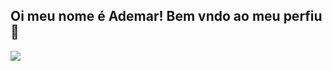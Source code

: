 ## Oi meu nome é Ademar! Bem vndo ao meu perfiu 👀
![](https://media1.tenor.com/m/kKiihgc76wwAAAAC/patrivk-suspicious.gif)
